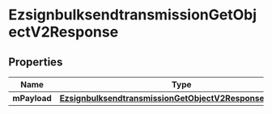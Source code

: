 
# EzsignbulksendtransmissionGetObjectV2Response

## Properties
| Name | Type | Description | Notes |
| ------------ | ------------- | ------------- | ------------- |
| **mPayload** | [**EzsignbulksendtransmissionGetObjectV2ResponseMPayload**](EzsignbulksendtransmissionGetObjectV2ResponseMPayload.md) |  |  |



